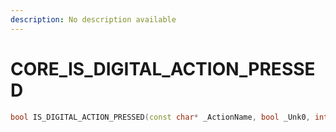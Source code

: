 ```yaml
---
description: No description available 
---
```


# CORE\_IS_DIGITAL_ACTION_PRESSED

```cpp
bool IS_DIGITAL_ACTION_PRESSED(const char* _ActionName, bool _Unk0, int _Unk1);
```